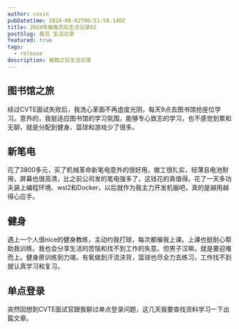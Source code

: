 ```yaml
---
author: cosin
pubDatetime: 2024-08-02T06:51:58.140Z
title: 2024年被裁员后生活记录01
postSlug: 裁员 生活记录
featured: true
tags:
  - release
description: 被裁之后生活记录
---
```

## 图书馆之旅
经过CVTE面试失败后，我洗心革面不再虚度光阴，每天9点去图书馆抢座位学习。意外的，我挺适应图书馆的学习氛围，能够专心致志的学习，也不感觉到累和无聊，就是分配到健身、篮球和游戏少了很多。
## 新笔电
花了3800多元，买了机械革命新笔电意外的很好用，做工很扎实，轻薄且电池耐用，屏幕也很高清，比之前公司发的笔电强多了，这钱花的真值得。花了一天多功夫装上编程环境、wsl2和Docker，以后就作为我主力开发机器吧，真的是越用越得心应手。
## 健身
遇上一个人很nice的健身教练，主动约我打球，每次都催我上课。上课也挺耐心帮助我训练。我也会分享生活的苦恼和找不到工作的失意。但男子汉嘛，就是要迎难而上。健身房训练到力竭，有氧做到汗流浃背，篮球也尽全力去练习，工作找不到就认真学习和复习。
## 单点登录
突然回想到CVTE面试官跟我聊过单点登录问题，这几天我要查找资料学习一下出篇文章。
